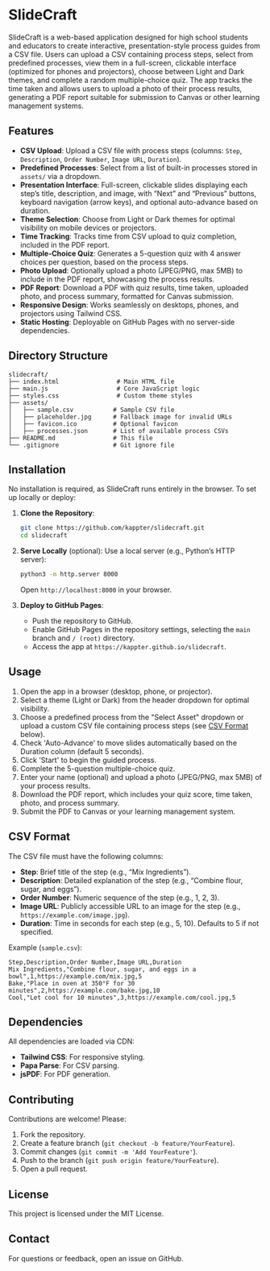 # SlideCraft

SlideCraft is a web-based application designed for high school students and educators to create interactive, presentation-style process guides from a CSV file. Users can upload a CSV containing process steps, select from predefined processes, view them in a full-screen, clickable interface (optimized for phones and projectors), choose between Light and Dark themes, and complete a random multiple-choice quiz. The app tracks the time taken and allows users to upload a photo of their process results, generating a PDF report suitable for submission to Canvas or other learning management systems.

## Features
- **CSV Upload**: Upload a CSV file with process steps (columns: `Step`, `Description`, `Order Number`, `Image URL`, `Duration`).
- **Predefined Processes**: Select from a list of built-in processes stored in `assets/` via a dropdown.
- **Presentation Interface**: Full-screen, clickable slides displaying each step’s title, description, and image, with “Next” and “Previous” buttons, keyboard navigation (arrow keys), and optional auto-advance based on duration.
- **Theme Selection**: Choose from Light or Dark themes for optimal visibility on mobile devices or projectors.
- **Time Tracking**: Tracks time from CSV upload to quiz completion, included in the PDF report.
- **Multiple-Choice Quiz**: Generates a 5-question quiz with 4 answer choices per question, based on the process steps.
- **Photo Upload**: Optionally upload a photo (JPEG/PNG, max 5MB) to include in the PDF report, showcasing the process results.
- **PDF Report**: Download a PDF with quiz results, time taken, uploaded photo, and process summary, formatted for Canvas submission.
- **Responsive Design**: Works seamlessly on desktops, phones, and projectors using Tailwind CSS.
- **Static Hosting**: Deployable on GitHub Pages with no server-side dependencies.

## Directory Structure
```
slidecraft/
├── index.html                # Main HTML file
├── main.js                   # Core JavaScript logic
├── styles.css                # Custom theme styles
├── assets/
│   ├── sample.csv           # Sample CSV file
│   ├── placeholder.jpg      # Fallback image for invalid URLs
│   ├── favicon.ico          # Optional favicon
│   ├── processes.json       # List of available process CSVs
├── README.md                # This file
└── .gitignore               # Git ignore file
```

## Installation
No installation is required, as SlideCraft runs entirely in the browser. To set up locally or deploy:

1. **Clone the Repository**:
   ```bash
   git clone https://github.com/kappter/slidecraft.git
   cd slidecraft
   ```

2. **Serve Locally** (optional):
   Use a local server (e.g., Python’s HTTP server):
   ```bash
   python3 -m http.server 8000
   ```
   Open `http://localhost:8000` in your browser.

3. **Deploy to GitHub Pages**:
   - Push the repository to GitHub.
   - Enable GitHub Pages in the repository settings, selecting the `main` branch and `/ (root)` directory.
   - Access the app at `https://kappter.github.io/slidecraft`.

## Usage
1. Open the app in a browser (desktop, phone, or projector).
2. Select a theme (Light or Dark) from the header dropdown for optimal visibility.
3. Choose a predefined process from the "Select Asset" dropdown or upload a custom CSV file containing process steps (see [CSV Format](#csv-format) below).
4. Check 'Auto-Advance' to move slides automatically based on the Duration column (default 5 seconds).
5. Click 'Start' to begin the guided process.
6. Complete the 5-question multiple-choice quiz.
7. Enter your name (optional) and upload a photo (JPEG/PNG, max 5MB) of your process results.
8. Download the PDF report, which includes your quiz score, time taken, photo, and process summary.
9. Submit the PDF to Canvas or your learning management system.

## CSV Format
The CSV file must have the following columns:
- **Step**: Brief title of the step (e.g., “Mix Ingredients”).
- **Description**: Detailed explanation of the step (e.g., “Combine flour, sugar, and eggs”).
- **Order Number**: Numeric sequence of the step (e.g., 1, 2, 3).
- **Image URL**: Publicly accessible URL to an image for the step (e.g., `https://example.com/image.jpg`).
- **Duration**: Time in seconds for each step (e.g., 5, 10). Defaults to 5 if not specified.

Example (`sample.csv`):
```csv
Step,Description,Order Number,Image URL,Duration
Mix Ingredients,"Combine flour, sugar, and eggs in a bowl",1,https://example.com/mix.jpg,5
Bake,"Place in oven at 350°F for 30 minutes",2,https://example.com/bake.jpg,10
Cool,"Let cool for 10 minutes",3,https://example.com/cool.jpg,5
```

## Dependencies
All dependencies are loaded via CDN:
- **Tailwind CSS**: For responsive styling.
- **Papa Parse**: For CSV parsing.
- **jsPDF**: For PDF generation.

## Contributing
Contributions are welcome! Please:
1. Fork the repository.
2. Create a feature branch (`git checkout -b feature/YourFeature`).
3. Commit changes (`git commit -m 'Add YourFeature'`).
4. Push to the branch (`git push origin feature/YourFeature`).
5. Open a pull request.

## License
This project is licensed under the MIT License.

## Contact
For questions or feedback, open an issue on GitHub.